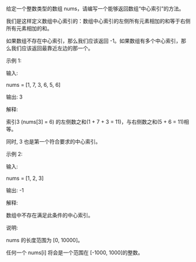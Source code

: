 给定一个整数类型的数组 nums，请编写一个能够返回数组“中心索引”的方法。

我们是这样定义数组中心索引的：数组中心索引的左侧所有元素相加的和等于右侧所有元素相加的和。

如果数组不存在中心索引，那么我们应该返回 -1。如果数组有多个中心索引，那么我们应该返回最靠近左边的那一个。

示例 1:

输入: 

nums = [1, 7, 3, 6, 5, 6]

输出: 3

解释: 

索引3 (nums[3] = 6) 的左侧数之和(1 + 7 + 3 = 11)，与右侧数之和(5 + 6 = 11)相等。

同时, 3 也是第一个符合要求的中心索引。

示例 2:

输入: 

nums = [1, 2, 3]

输出: -1

解释: 

数组中不存在满足此条件的中心索引。

说明:

nums 的长度范围为 [0, 10000]。

任何一个 nums[i] 将会是一个范围在 [-1000, 1000]的整数。
